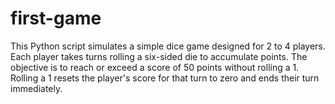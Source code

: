 # first-game
This Python script simulates a simple dice game designed for 2 to 4 players. Each player takes turns rolling a six-sided die to accumulate points. The objective is to reach or exceed a score of 50 points without rolling a 1. Rolling a 1 resets the player's score for that turn to zero and ends their turn immediately.
